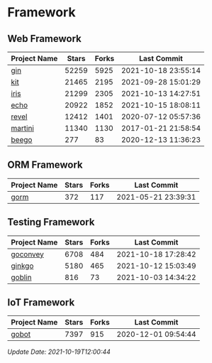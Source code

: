 # Framework

## Web Framework
| Project Name | Stars | Forks | Last Commit |
| ------------ | ----- | ----- | ----------- |
| [gin](https://github.com/gin-gonic/gin) | 52259 | 5925 | 2021-10-18 23:55:14 |
| [kit](https://github.com/go-kit/kit) | 21465 | 2195 | 2021-09-28 15:01:29 |
| [iris](https://github.com/kataras/iris) | 21299 | 2305 | 2021-10-13 14:27:51 |
| [echo](https://github.com/labstack/echo) | 20922 | 1852 | 2021-10-15 18:08:11 |
| [revel](https://github.com/revel/revel) | 12412 | 1401 | 2020-07-12 05:57:36 |
| [martini](https://github.com/go-martini/martini) | 11340 | 1130 | 2017-01-21 21:58:54 |
| [beego](https://github.com/astaxie/beego) | 277 | 83 | 2020-12-13 11:36:23 |

## ORM Framework
| Project Name | Stars | Forks | Last Commit |
| ------------ | ----- | ----- | ----------- |
| [gorm](https://github.com/jinzhu/gorm) | 372 | 117 | 2021-05-21 23:39:31 |

## Testing Framework
| Project Name | Stars | Forks | Last Commit |
| ------------ | ----- | ----- | ----------- |
| [goconvey](https://github.com/smartystreets/goconvey) | 6708 | 484 | 2021-10-18 17:28:42 |
| [ginkgo](https://github.com/onsi/ginkgo) | 5180 | 465 | 2021-10-12 15:03:49 |
| [goblin](https://github.com/franela/goblin) | 816 | 73 | 2021-10-03 14:34:22 |

## IoT Framework
| Project Name | Stars | Forks | Last Commit |
| ------------ | ----- | ----- | ----------- |
| [gobot](https://github.com/hybridgroup/gobot) | 7397 | 915 | 2020-12-01 09:54:44 |

*Update Date: 2021-10-19T12:00:44*